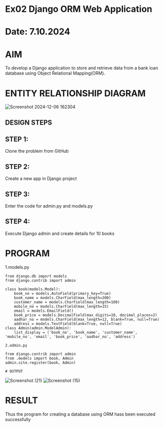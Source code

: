# Ex02 Django ORM Web Application
# Date: 7.10.2024
# AIM
To develop a Django application to store and retrieve data from a bank loan database using Object Relational Mapping(ORM).

# ENTITY RELATIONSHIP DIAGRAM

![Screenshot 2024-12-06 162304](https://github.com/user-attachments/assets/892f4c4d-c8d5-4b15-90d5-3c259de01172)


## DESIGN STEPS
## STEP 1:
Clone the problem from GitHub

## STEP 2:
Create a new app in Django project

## STEP 3:
Enter the code for admin.py and models.py

## STEP 4:
Execute Django admin and create details for 10 books

# PROGRAM
1.models.py
```
from django.db import models
from django.contrib import admin

class book(models.Model):
    book_no = models.AutoField(primary_key=True)  
    book_name = models.CharField(max_length=200)  
    customer_name = models.CharField(max_length=100) 
    mobile_no = models.CharField(max_length=15)  
    email = models.EmailField()  
    book_price = models.DecimalField(max_digits=10, decimal_places=2)  
    aadhar_no = models.CharField(max_length=12, blank=True, null=True) 
    address = models.TextField(blank=True, null=True) 
class Admin(admin.ModelAdmin):
    list_display = ('book_no', 'book_name', 'customer_name', 'mobile_no', 'email', 'book_price', 'aadhar_no', 'address')

2.admin.py

from django.contrib import admin
from .models import book, Admin
admin.site.register(book, Admin)

# OUTPUT
```


![Screenshot (21)](https://github.com/user-attachments/assets/9d75c8b3-c1bd-4993-8d70-35d488142c94)
![Screenshot (15)](https://github.com/user-attachments/assets/e219078a-078d-4ed5-b4c8-5023ec77da9b)


# RESULT
Thus the program for creating a database using ORM hass been executed successfully
